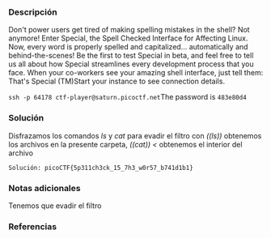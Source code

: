 
### Descripción 
Don't power users get tired of making spelling mistakes in the shell? Not anymore! Enter Special, the Spell Checked Interface for Affecting Linux. Now, every word is properly spelled and capitalized... automatically and behind-the-scenes! Be the first to test Special in beta, and feel free to tell us all about how Special streamlines every development process that you face. When your co-workers see your amazing shell interface, just tell them: That's Special (TM)Start your instance to see connection details.

`ssh -p 64178 ctf-player@saturn.picoctf.net`The password is `483e80d4`
### Solución
Disfrazamos los comandos *ls* y *cat* para evadir el filtro
con *((ls))* obtenemos los archivos en la presente carpeta, *((cat)) <* obtenemos el interior del archivo

	Solución: picoCTF{5p311ch3ck_15_7h3_w0r57_b741d1b1}
### Notas adicionales
Tenemos que evadir el filtro
### Referencias 

